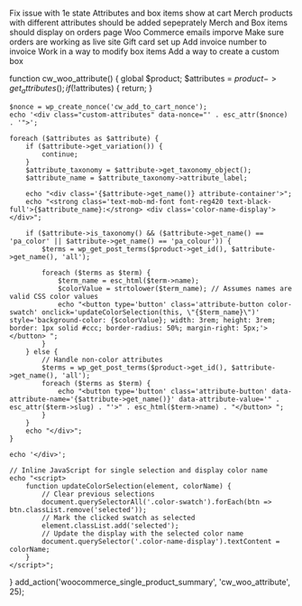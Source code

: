 Fix issue with 1e state
Attributes and box items show at cart
Merch products with different attributes should be added sepeprately
Merch and Box items should display on orders page
Woo Commerce emails imporve
Make sure orders are working as live site
Gift card set up
Add invoice number to invoice
Work in a way to modify box items
Add a way to create a custom box


function cw_woo_attribute()
{
    global $product;
    $attributes = $product->get_attributes();
    if (!$attributes) {
        return;
    }

    $nonce = wp_create_nonce('cw_add_to_cart_nonce');
    echo '<div class="custom-attributes" data-nonce="' . esc_attr($nonce) . '">';

    foreach ($attributes as $attribute) {
        if ($attribute->get_variation()) {
            continue;
        }
        $attribute_taxonomy = $attribute->get_taxonomy_object();
        $attribute_name = $attribute_taxonomy->attribute_label;

        echo "<div class='{$attribute->get_name()} attribute-container'>";
        echo "<strong class='text-mob-md-font font-reg420 text-black-full'>{$attribute_name}:</strong> <div class='color-name-display'></div>";

        if ($attribute->is_taxonomy() && ($attribute->get_name() == 'pa_color' || $attribute->get_name() == 'pa_colour')) {
            $terms = wp_get_post_terms($product->get_id(), $attribute->get_name(), 'all');

            foreach ($terms as $term) {
                $term_name = esc_html($term->name);
                $colorValue = strtolower($term_name); // Assumes names are valid CSS color values
                echo "<button type='button' class='attribute-button color-swatch' onclick='updateColorSelection(this, \"{$term_name}\")' style='background-color: {$colorValue}; width: 3rem; height: 3rem; border: 1px solid #ccc; border-radius: 50%; margin-right: 5px;'></button> ";
            }
        } else {
            // Handle non-color attributes
            $terms = wp_get_post_terms($product->get_id(), $attribute->get_name(), 'all');
            foreach ($terms as $term) {
                echo "<button type='button' class='attribute-button' data-attribute-name='{$attribute->get_name()}' data-attribute-value='" . esc_attr($term->slug) . "'>" . esc_html($term->name) . "</button> ";
            }
        }
        echo "</div>";
    }

    echo '</div>';

    // Inline JavaScript for single selection and display color name
    echo "<script>
        function updateColorSelection(element, colorName) {
            // Clear previous selections
            document.querySelectorAll('.color-swatch').forEach(btn => btn.classList.remove('selected'));
            // Mark the clicked swatch as selected
            element.classList.add('selected');
            // Update the display with the selected color name
            document.querySelector('.color-name-display').textContent = colorName;
        }
    </script>";
}
add_action('woocommerce_single_product_summary', 'cw_woo_attribute', 25);


<script>
document.addEventListener('DOMContentLoaded', function() {
    const attributeButtons = document.querySelectorAll('.attribute-button');

    attributeButtons.forEach(function(button) {
        button.addEventListener('click', function() {
            const attributeName = this.dataset.attributeName;
            const buttons = document.querySelectorAll('.attribute-button[data-attribute-name="' + attributeName + '"]');

            // Remove 'selected' class from all buttons with the same attribute name
            buttons.forEach(function(btn) {
                btn.classList.remove('selected');
            });

            // Add 'selected' class to the clicked button
            this.classList.add('selected');
        });
    });
});
document.addEventListener('DOMContentLoaded', function() {
    const addToCartButton = document.querySelector('button.single_add_to_cart_button'); // Adjust based on your theme's markup
    const attributeContainers = document.querySelectorAll('.attribute-container');

    // Function to check if all attributes are selected
    function checkAllAttributesSelected() {
        let allSelected = true;
        attributeContainers.forEach(container => {
            if (!container.querySelector('.attribute-button.selected')) {
                allSelected = false;
            }
        });

        // Enable or disable the Add to Cart button based on attribute selection
        addToCartButton.disabled = !allSelected;
        if(allSelected) {
            addToCartButton.classList.remove('disabled');
        } else {
            addToCartButton.classList.add('disabled');
        }
    }

    // If there are no attribute containers, the product does not require attribute selection
    if (attributeContainers.length === 0) {
        addToCartButton.disabled = false;
        addToCartButton.classList.remove('disabled');
    } else {
        // Initially disable the "Add to Cart" button and add a 'disabled' class if there are attribute selections
        addToCartButton.disabled = true;
        addToCartButton.classList.add('disabled');

        // Bind click event to attribute buttons
        document.querySelectorAll('.attribute-button').forEach(button => {
            button.addEventListener('click', function() {
                const attributeName = this.dataset.attributeName;
                // Remove 'selected' class from siblings and add to the clicked button
                document.querySelectorAll(`.attribute-container .attribute-button[data-attribute-name="${attributeName}"]`).forEach(btn => btn.classList.remove('selected'));
                this.classList.add('selected');

                // Re-evaluate whether all selections have been made
                checkAllAttributes  document.addEventListener('DOMContentLoaded', function() {
    // Target the variations form
    var form = document.querySelector('.variations_form');

    // Listen for the custom event triggered when a variation is selected
    form.addEventListener('found_variation', function(event) {
      var variation = event.detail.variation; // Access the variation data
      alert('Variation ID ' + variation.variation_id + ' selected. Price: ' + variation.display_price);
    });

    // Change an element's style based on the dropdown selection
    form.querySelectorAll('.variations select').forEach(function(select) {
      select.addEventListener('change', function() {
        var attributeSelected = this.value; // Get the selected attribute's value
        if (attributeSelected) {
          // Example action: change background color of a product container
          document.querySelector('.product').style.backgroundColor = '#f0f0f0';
        }
      });
    });
  });Selected();
            });
        });
    }
});
  document.addEventListener('DOMContentLoaded', function() {
    // Target the variations form
    var form = document.querySelector('.variations_form');

    // Listen for the custom event triggered when a variation is selected
    form.addEventListener('found_variation', function(event) {
      var variation = event.detail.variation; // Access the variation data
      alert('Variation ID ' + variation.variation_id + ' selected. Price: ' + variation.display_price);
    });

    // Change an element's style based on the dropdown selection
    form.querySelectorAll('.variations select').forEach(function(select) {
      select.addEventListener('change', function() {
        var attributeSelected = this.value; // Get the selected attribute's value
        if (attributeSelected) {
          // Example action: change background color of a product container
          document.querySelector('.product').style.backgroundColor = '#f0f0f0';
        }
      });
    });
  });
  document.addEventListener('DOMContentLoaded', function() {
    // Function to check if all attributes have been selected
    function checkIfAllAttributesSelected() {
        const allSelected = document.querySelectorAll('.attribute-container .attribute-button.selected').length === document.querySelectorAll('.attribute-container').length;
        document.querySelector('.single_add_to_cart_button').disabled = !allSelected;
        if (allSelected) {
            // Update hidden inputs
            document.querySelectorAll('.attribute-container').forEach(container => {
                const attributeName = container.dataset.attribute;
                const selectedValue = container.querySelector('.attribute-button.selected').dataset.attributeValue;
                document.querySelector('input[name="attribute_' + attributeName + '"]').value = selectedValue;
            });
        }
    }

    // Event listeners for your custom attribute buttons
    document.querySelectorAll('.attribute-button').forEach(button => {
        button.addEventListener('click', function() {
            const container = this.closest('.attribute-container');
            container.querySelectorAll('.attribute-button').forEach(btn => btn.classList.remove('selected'));
            this.classList.add('selected');
            checkIfAllAttributesSelected();
        });
    });
});
</script>
